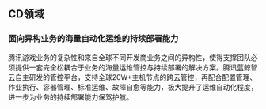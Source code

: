 ## CD领域

### 面向异构业务的海量自动化运维的持续部署能力
腾讯游戏业务的复杂性和来自全球不同开发商业务之间的异构性，使得支撑团队必须提供一套完全松耦合于业务的海量运维管控与持续部署的解决方案。腾讯蓝鲸智云自主研发的管控平台，支持全球20W+主机节点的跨云管控，再配合配置管理、作业执行、容器管理、标准运维、故障自愈等能力，极大提升了运维自动化程度，进一步为业务的持续部署能力保驾护航。

